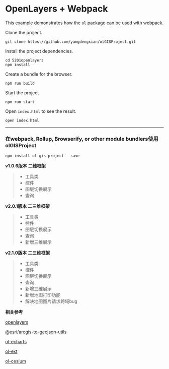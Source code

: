 # OpenLayers + Webpack

This example demonstrates how the `ol` package can be used with webpack.

Clone the project.

    git clone https://github.com/yangdengxian/olGISProject.git

Install the project dependencies.

    cd 5201openlayers
    npm install

Create a bundle for the browser.

    npm run build

Start the project

    npm run start

Open `index.html` to see the result.

    open index.html

-----

### 在webpack, Rollup, Browserify, or other module bundlers使用olGISProject

````
npm install ol-gis-project --save
````

**v1.0.6版本 二维框架**

> * 工具类
> * 控件
> * 图层切换展示
> * 查询


**v2.0.1版本 二三维框架**

> * 工具类
> * 控件
> * 图层切换展示
> * 查询
> * 新增三维展示

**v2.1.0版本 二三维框架**

> * 工具类
> * 控件
> * 图层切换展示
> * 查询
> * 新增三维展示
> * 新增地图打印功能
> * 解决地图图片请求跨域bug

**相关参考**

[openlayers][1]

[@esri/arcgis-to-geojson-utils][2]

[ol-echarts][3]

[ol-ext][4]

[ol-cesium][5]


  [1]: https://github.com/openlayers/openlayers
  [2]: https://github.com/Esri/arcgis-to-geojson-utils
  [3]: https://github.com/sakitam-fdd/ol3Echarts
  [4]: https://github.com/Viglino/ol-ext
  [5]: https://github.com/openlayers/ol-cesium
